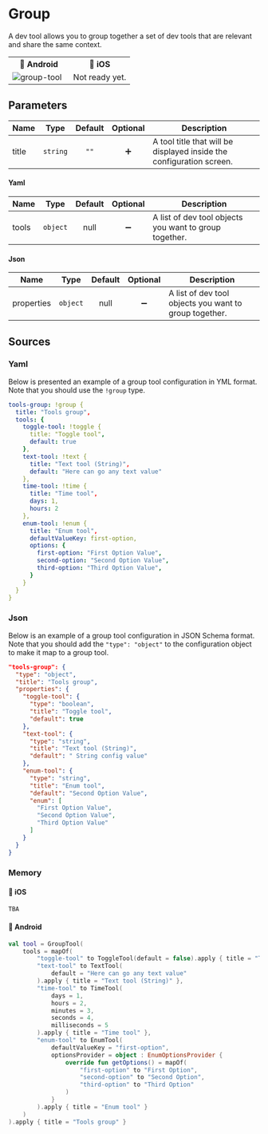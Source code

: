 # Group
A dev tool allows you to group together a set of dev tools that are relevant and share the same context.

<table>
    <tr>
        <th>🤖 Android</th>
        <th>🍏 iOS</th>
    </tr>
    <tr>
        <td width="50%">
           <img  alt="group-tool" src="https://user-images.githubusercontent.com/12527390/80527585-42189700-899d-11ea-96cc-d993f31608cf.png" />
        </td>
        <td width="50%">
            Not ready yet.
        </td>
    </tr>
</table>

## Parameters

| Name  |   Type   | Default | Optional | Description                                                           |
|-------|:--------:|:-------:|:--------:|-----------------------------------------------------------------------|
| title | `string` |   `""`  |    ➕    | A tool title that will be displayed inside the configuration screen.  |

#### Yaml

| Name  |   Type   | Default | Optional | Description                                            |
|-------|:--------:|:-------:|:--------:|--------------------------------------------------------|
| tools | `object` |   null  |    ➖    | A list of dev tool objects you want to group together. |

#### Json

| Name       |   Type   | Default | Optional | Description                                            |
|------------|:--------:|:-------:|:--------:|--------------------------------------------------------|
| properties | `object` |   null  |    ➖    | A list of dev tool objects you want to group together. |

## Sources

### Yaml
Below is presented an example of a group tool configuration in YML format. Note that you should use the `!group` type.
```Yaml
tools-group: !group {
  title: "Tools group",
  tools: {
    toggle-tool: !toggle {
      title: "Toggle tool",
      default: true
    },
    text-tool: !text {
      title: "Text tool (String)",
      default: "Here can go any text value"
    },
    time-tool: !time {
      title: "Time tool",
      days: 1,
      hours: 2
    },
    enum-tool: !enum {
      title: "Enum tool",
      defaultValueKey: first-option,
      options: {
        first-option: "First Option Value",
        second-option: "Second Option Value",
        third-option: "Third Option Value",
      }
    }
  }
}
```
### Json
Below is an example of a group tool configuration in JSON Schema format. Note that you should add the `"type": "object"` to the configuration object to make it map to a group tool.
```Json
"tools-group": {
  "type": "object",
  "title": "Tools group",
  "properties": {
    "toggle-tool": {
      "type": "boolean",
      "title": "Toggle tool",
      "default": true
    },
    "text-tool": {
      "type": "string",
      "title": "Text tool (String)",
      "default": " String config value"
    },
    "enum-tool": {
      "type": "string",
      "title": "Enum tool",
      "default": "Second Option Value",
      "enum": [
        "First Option Value",
        "Second Option Value",
        "Third Option Value"
      ]
    }
  }
}
```
### Memory
#### 🍏 iOS
```Swift
TBA 
```
#### 🤖 Android
```Kotlin
val tool = GroupTool(
    tools = mapOf(
        "toggle-tool" to ToggleTool(default = false).apply { title = "Toggle tool" },
        "text-tool" to TextTool(
            default = "Here can go any text value"
        ).apply { title = "Text tool (String)" },
        "time-tool" to TimeTool(
            days = 1,
            hours = 2,
            minutes = 3,
            seconds = 4,
            milliseconds = 5
        ).apply { title = "Time tool" },
        "enum-tool" to EnumTool(
            defaultValueKey = "first-option",
            optionsProvider = object : EnumOptionsProvider {
                override fun getOptions() = mapOf(
                    "first-option" to "First Option",
                    "second-option" to "Second Option",
                    "third-option" to "Third Option"
                )
            }
        ).apply { title = "Enum tool" }
    )
).apply { title = "Tools group" }
```
